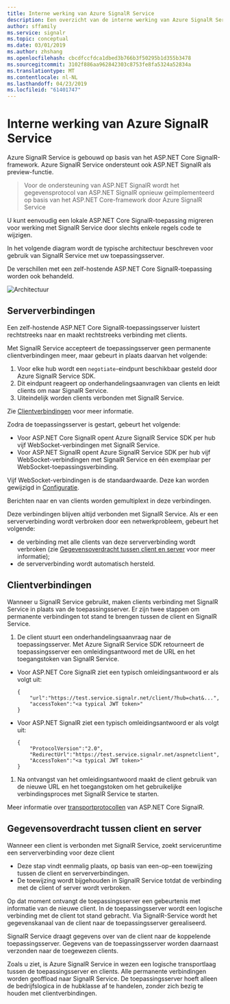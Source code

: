 ```yaml
---
title: Interne werking van Azure SignalR Service
description: Een overzicht van de interne werking van Azure SignalR Service.
author: sffamily
ms.service: signalr
ms.topic: conceptual
ms.date: 03/01/2019
ms.author: zhshang
ms.openlocfilehash: cbcdfccfdca1dbed3b766b3f50295b1d355b3478
ms.sourcegitcommit: 3102f886aa962842303c8753fe8fa5324a52834a
ms.translationtype: MT
ms.contentlocale: nl-NL
ms.lasthandoff: 04/23/2019
ms.locfileid: "61401747"
---
```

# <a name="azure-signalr-service-internals"></a>Interne werking van Azure SignalR Service

Azure SignalR Service is gebouwd op basis van het ASP.NET Core SignalR-framework. Azure SignalR Service ondersteunt ook ASP.NET SignalR als preview-functie.

> Voor de ondersteuning van ASP.NET SignalR wordt het gegevensprotocol van ASP.NET SignalR opnieuw geïmplementeerd op basis van het ASP.NET Core-framework door Azure SignalR Service

U kunt eenvoudig een lokale ASP.NET Core SignalR-toepassing migreren voor werking met SignalR Service door slechts enkele regels code te wijzigen.

In het volgende diagram wordt de typische architectuur beschreven voor gebruik van SignalR Service met uw toepassingsserver.

De verschillen met een zelf-hostende ASP.NET Core SignalR-toepassing worden ook behandeld.

![Architectuur](./media/signalr-concept-internals/arch.png)

## <a name="server-connections"></a>Serververbindingen

Een zelf-hostende ASP.NET Core SignalR-toepassingsserver luistert rechtstreeks naar en maakt rechtstreeks verbinding met clients.

Met SignalR Service accepteert de toepassingsserver geen permanente clientverbindingen meer, maar gebeurt in plaats daarvan het volgende:

1. Voor elke hub wordt een `negotiate`-eindpunt beschikbaar gesteld door Azure SignalR Service SDK.
1. Dit eindpunt reageert op onderhandelingsaanvragen van clients en leidt clients om naar SignalR Service.
1. Uiteindelijk worden clients verbonden met SignalR Service.

Zie [Clientverbindingen](#client-connections) voor meer informatie.

Zodra de toepassingsserver is gestart, gebeurt het volgende: 
- Voor ASP.NET Core SignalR opent Azure SignalR Service SDK per hub vijf WebSocket-verbindingen met SignalR Service. 
- Voor ASP.NET SignalR opent Azure SignalR Service SDK per hub vijf WebSocket-verbindingen met SignalR Service en één exemplaar per WebSocket-toepassingsverbinding.

Vijf WebSocket-verbindingen is de standaardwaarde. Deze kan worden gewijzigd in [Configuratie](https://github.com/Azure/azure-signalr/blob/dev/docs/use-signalr-service.md#connectioncount).

Berichten naar en van clients worden gemultiplext in deze verbindingen.

Deze verbindingen blijven altijd verbonden met SignalR Service. Als er een serververbinding wordt verbroken door een netwerkprobleem, gebeurt het volgende:
- de verbinding met alle clients van deze serververbinding wordt verbroken (zie [Gegevensoverdracht tussen client en server](#data-transmit-between-client-and-server) voor meer informatie);
- de serververbinding wordt automatisch hersteld.

## <a name="client-connections"></a>Clientverbindingen

Wanneer u SignalR Service gebruikt, maken clients verbinding met SignalR Service in plaats van de toepassingsserver.
Er zijn twee stappen om permanente verbindingen tot stand te brengen tussen de client en SignalR Service.

1. De client stuurt een onderhandelingsaanvraag naar de toepassingsserver. Met Azure SignalR Service SDK retourneert de toepassingsserver een omleidingsantwoord met de URL en het toegangstoken van SignalR Service.

- Voor ASP.NET Core SignalR ziet een typisch omleidingsantwoord er als volgt uit:
    ```
    {
        "url":"https://test.service.signalr.net/client/?hub=chat&...",
        "accessToken":"<a typical JWT token>"
    }
    ```
- Voor ASP.NET SignalR ziet een typisch omleidingsantwoord er als volgt uit:
    ```
    {
        "ProtocolVersion":"2.0",
        "RedirectUrl":"https://test.service.signalr.net/aspnetclient",
        "AccessToken":"<a typical JWT token>"
    }
    ```

1. Na ontvangst van het omleidingsantwoord maakt de client gebruik van de nieuwe URL en het toegangstoken om het gebruikelijke verbindingsproces met SignalR Service te starten.

Meer informatie over [transportprotocollen](https://github.com/aspnet/SignalR/blob/release/2.2/specs/TransportProtocols.md) van ASP.NET Core SignalR.

## <a name="data-transmit-between-client-and-server"></a>Gegevensoverdracht tussen client en server

Wanneer een client is verbonden met SignalR Service, zoekt serviceruntime een serververbinding voor deze client
- Deze stap vindt eenmalig plaats, op basis van een-op-een toewijzing tussen de client en serververbindingen.
- De toewijzing wordt bijgehouden in SignalR Service totdat de verbinding met de client of server wordt verbroken.

Op dat moment ontvangt de toepassingsserver een gebeurtenis met informatie van de nieuwe client. In de toepassingsserver wordt een logische verbinding met de client tot stand gebracht. Via SignalR-Service wordt het gegevenskanaal van de client naar de toepassingsserver gerealiseerd.

SignalR Service draagt gegevens over van de client naar de koppelende toepassingsserver. Gegevens van de toepassingsserver worden daarnaast verzonden naar de toegewezen clients.

Zoals u ziet, is Azure SignalR Service in wezen een logische transportlaag tussen de toepassingsserver en clients. Alle permanente verbindingen worden geoffload naar SignalR Service.
De toepassingsserver hoeft alleen de bedrijfslogica in de hubklasse af te handelen, zonder zich bezig te houden met clientverbindingen.